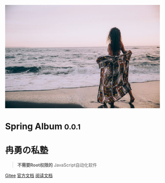 <!--
 * @Descripttion: 
 * @version: 
 * @Author: 冉勇
 * @Date: 2021-04-19 10:29:18
 * @LastEditTime: 2021-04-19 22:48:55
-->
<!-- <img height="25px" weditor="25px" style="border-radius: 50%"  src="Logo.jpg"> -->
<!-- <img height="25px" weditor="25px" src="Logo.jpg"> -->

<!-- 全屏图片 -->
![logo](Logo.jpg)
# Spring Album <small>0.0.1</small>


# **冉勇の私塾**

> **不需要Root权限的** JavaScript自动化软件

[Gitee](https://gitee.com/ran_yong/auto.js.git)
[官方文档](https://docsify.js.org/#/zh-cn/quickstart)
[阅读文档](?id=Headlin1) 


